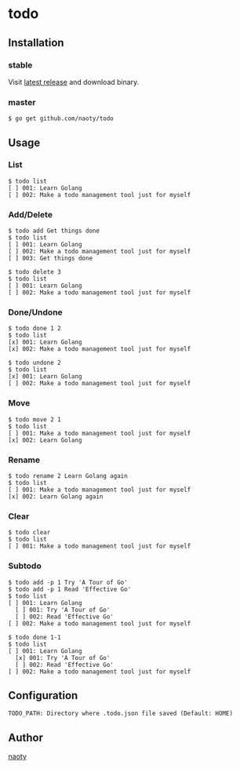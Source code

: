 # todo

## Installation

### stable
Visit [latest release](https://github.com/naoty/todo/releases/latest) and download binary.

### master

```
$ go get github.com/naoty/todo
```

## Usage

### List

```
$ todo list
[ ] 001: Learn Golang
[ ] 002: Make a todo management tool just for myself
```

### Add/Delete

```
$ todo add Get things done
$ todo list
[ ] 001: Learn Golang
[ ] 002: Make a todo management tool just for myself
[ ] 003: Get things done
```

```
$ todo delete 3
$ todo list
[ ] 001: Learn Golang
[ ] 002: Make a todo management tool just for myself
```

### Done/Undone

```
$ todo done 1 2
$ todo list
[x] 001: Learn Golang
[x] 002: Make a todo management tool just for myself
```

```
$ todo undone 2
$ todo list
[x] 001: Learn Golang
[ ] 002: Make a todo management tool just for myself
```

### Move

```
$ todo move 2 1
$ todo list
[ ] 001: Make a todo management tool just for myself
[x] 002: Learn Golang
```

### Rename

```
$ todo rename 2 Learn Golang again
$ todo list
[ ] 001: Make a todo management tool just for myself
[x] 002: Learn Golang again
```

### Clear

```
$ todo clear
$ todo list
[ ] 001: Make a todo management tool just for myself
```

### Subtodo

```
$ todo add -p 1 Try 'A Tour of Go'
$ todo add -p 1 Read 'Effective Go'
$ todo list
[ ] 001: Learn Golang
  [ ] 001: Try 'A Tour of Go'
  [ ] 002: Read 'Effective Go'
[ ] 002: Make a todo management tool just for myself
```

```
$ todo done 1-1
$ todo list
[ ] 001: Learn Golang
  [x] 001: Try 'A Tour of Go'
  [ ] 002: Read 'Effective Go'
[ ] 002: Make a todo management tool just for myself
```

## Configuration

```
TODO_PATH: Directory where .todo.json file saved (Default: HOME)
```

## Author

[naoty](https://github.com/naoty)
